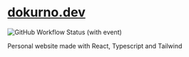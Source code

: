 # [dokurno.dev](https://dokurno.dev/)

![GitHub Workflow Status (with event)](https://img.shields.io/github/actions/workflow/status/MrBartusek/mrbartusek.github.io/deploy.yaml)

Personal website made with React, Typescript and Tailwind
